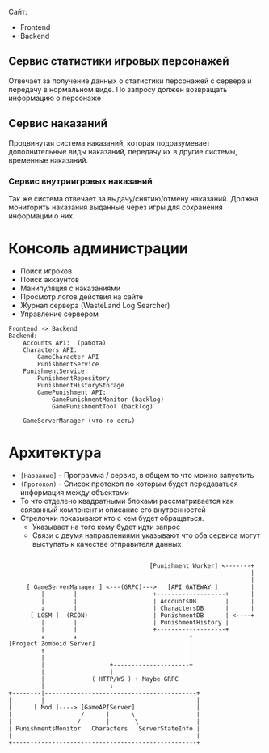 Сайт:
- Frontend
- Backend

## Сервис статистики игровых персонажей
Отвечает за получение данных о статистики персонажей с сервера и передачу в нормальном виде.
По запросу должен возвращать информацию о персонаже

## Сервис наказаний
Продвинутая система наказаний, которая подразумевает дополнительные виды наказаний, передачу их в другие системы, временные наказаний.
### Сервис внутриигровых наказаний
Так же система отвечает за выдачу/снятию/отмену наказаний.
Должна мониторить наказания выданные через игры для сохранения информации о них.


# Консоль администрации
- Поиск игроков
- Поиск аккаунтов
- Манипуляция с наказаниями
- Просмотр логов действия на сайте
- Журнал сервера (WasteLand Log Searcher)
- Управление сервером


```
Frontend -> Backend
Backend:
	Accounts API:  (работа)
	Characters API:
		GameCharacter API
		PunishmentService
	PunishmentService:
		PunishmentRepository
		PunishmentHistoryStorage
		GamePunishment API:
			GamePunishmentMonitor (backlog)
			GamePunishmentTool (backlog)
	
	GameServerManager (что-то есть)
```

# Архитектура
- `[Название]` - Программа / сервис, в общем то что можно запустить
- `(Протокол)` - Список протокол по которым будет передаваться информация между объектами
- То что отделено квадратными блоками рассматривается как связанный компонент и описание его внутренностей
- Стрелочки показывают кто с кем будет обращаться.
	- Указывает на того кому будет идти запрос
 	- Связи с двумя направлениями указывают что оба сервиса могут выступать к качестве отправителя данных
```
  
                                       [Punishment Worker] <-------+  
                                                                   |  
                                                                   |  
     [ GameServerManager ] <---(GRPC)--->   [API GATEWAY ]         |  
         |        |                     +-------------------+      |  
         |        |                     | AccountsDB        |      |  
         ↓        |                     | CharactersDB      |      |  
      [ LGSM ]  (RCON)                  | PunishmentDB      | <----+   
         |        |                     | PunishmentHistory |  
         |        |                     +-------------------+   
         ↓        ↓                               ↑  
[Project Zomboid Server]                          |  
         ↑                                        |  
         |                                        |  
         |                  +---------------------+    
         |                  |      
         |             ( HTTP/WS ) + Maybe GRPC            
         |                  ↓                   
+--------|------------------------------------------+  
|        |                                          |  
|      [ Mod ]----> [GameAPIServer]                 |  
|                   /      |      \                 |  
|                  /       |       \                |  
| PunishmentsMonitor   Characters   ServerStateInfo |  
|                                                   |  
+---------------------------------------------------+
```
